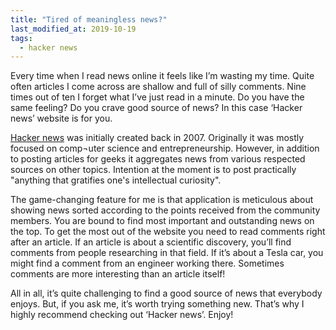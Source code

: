 ```yaml
---
title: "Tired of meaningless news?"
last_modified_at: 2019-10-19
tags: 
  - hacker news
---
```

Every time when I read news online it feels like I’m wasting my time. Quite often articles I come across are shallow and full of silly comments. Nine times out of ten I forget what I’ve just read in a minute. Do you have the same feeling? Do you crave good source of news? In this case ‘Hacker news’ website is for you.

[Hacker news](https://news.ycombinator.com) was initially created back in 2007. Originally it was mostly focused on comp¬uter science and entrepreneurship. However, in addition to posting articles for geeks it aggregates news from various respected sources on other topics. Intention at the moment is to post practically "anything that gratifies one's intellectual curiosity".

The game-changing feature for me is that application is meticulous about showing news sorted according to the points received from the community members. You are bound to find most important and outstanding news on the top. To get the most out of the website you need to read comments right after an article. If an article is about a scientific discovery, you’ll find comments from people researching in that field. If it’s about a Tesla car, you might find a comment from an engineer working there. Sometimes comments are more interesting than an article itself!

All in all, it’s quite challenging to find a good source of news that everybody enjoys. But, if you ask me, it’s worth trying something new. That’s why I highly recommend checking out ‘Hacker news’. Enjoy!